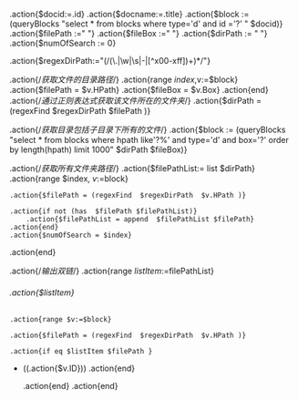 .action{$docid:=.id}
.action{$docname:=.title}
.action{$block := (queryBlocks "select * from blocks where type='d' and id ='?' "  $docid)}
.action{$filePath :=" "}
.action{$fileBox :=" "}
.action{$dirPath := " "}
.action{$numOfSearch := 0}

.action{$regexDirPath:="(/(\\.|\\w|\\s|-|[^x00-xff])+)*/"}


.action{/*获取文件的目录路径*/}
	.action{range $index,$v:=$block}
		.action{$filePath = $v.HPath}
		.action{$fileBox =  $v.Box}
	.action{end}
	.action{/*通过正则表达式获取该文件所在的文件夹*/}
	.action{$dirPath =(regexFind  $regexDirPath  $filePath )}
	
.action{/*获取目录包括子目录下所有的文件*/}
	.action{$block := (queryBlocks "select * from blocks where hpath like'?%' and type='d' and box='?' order by length(hpath) limit 1000"  $dirPath $fileBox)}
	

	
.action{/*获取所有文件夹路径*/}
.action{$filePathList:= list $dirPath}
.action{range $index, $v:=$block}
	
	.action{$filePath = (regexFind  $regexDirPath  $v.HPath )}
	
	.action{if not (has  $filePath $filePathList)}
		.action{$filePathList = append  $filePathList $filePath}
	.action{end}	
	.action{$numOfSearch = $index}
.action{end}

.action{/*输出双链*/}
.action{range $listItem:=$filePathList}
###### .action{$listItem}
	.action{range $v:=$block}
	
	.action{$filePath = (regexFind  $regexDirPath  $v.HPath )}
	
	.action{if eq $listItem $filePath }
- ((.action{$v.ID}))
	.action{end}
	
	.action{end}
.action{end}
